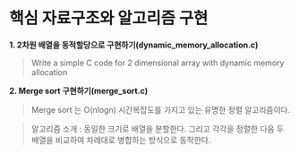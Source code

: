 # 핵심 자료구조와 알고리즘 구현
**1. 2차원 배열을 동적할당으로 구현하기(dynamic_memory_allocation.c)**

> Write a simple C code for 2 dimensional array with dynamic memory allocation

**2. Merge sort 구현하기(merge_sort.c)**

> Merge sort 는 O(nlogn) 시간복잡도를 가지고 있는 유명한 정렬 알고리즘이다.

> 알고리즘 소개 : 동일한 크기로 배열을 분할한다. 그리고 각각을 정렬한 다음 두 배열을 비교하여 차례대로 병합하는 방식으로 동작한다.
